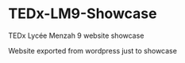 # TEDx-LM9-Showcase
TEDx Lycée Menzah 9 website showcase

Website exported from wordpress just to showcase
